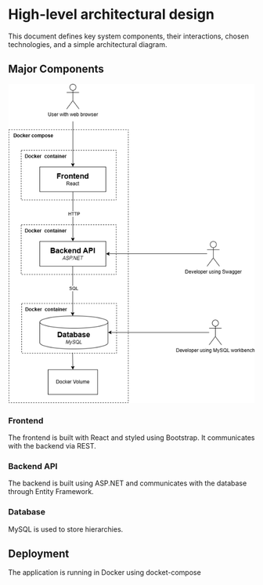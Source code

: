 # High-level architectural design

This document defines key system components, their interactions, chosen technologies, and a simple architectural diagram.

## Major Components 

![System Overview](highLevelArchDesign.png)

### Frontend

The frontend is built with React and styled using Bootstrap. It communicates with the backend via REST.

### Backend API

The backend is built using ASP.NET and communicates with the database through Entity Framework.

### Database

MySQL is used to store hierarchies.

## Deployment

The application is running in Docker using docket-compose